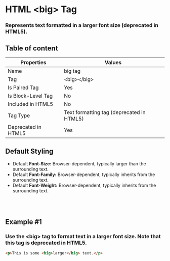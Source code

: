 # HTML &lt;big&gt; Tag

### Represents text formatted in a larger font size (deprecated in HTML5).



## Table of content


| Properties            | Values                                                               |
|---------------------|----------------------------------------------------------------------|
| Name                | big tag                                                |
| Tag                 | &lt;big&gt;&lt;/big&gt;                                            |
| Is Paired Tag       | Yes                                                  |
| Is Block-Level Tag  | No                                |
| Included in HTML5   | No     |
| Tag Type            | Text formatting tag (deprecated in HTML5)     |
| Deprecated in HTML5 | Yes     |


## Default Styling


-	Default **Font-Size:** Browser-dependent, typically larger than the surrounding text.
-	Default **Font-Family:** Browser-dependent, typically inherits from the surrounding text.
-	Default **Font-Weight:** Browser-dependent, typically inherits from the surrounding text.


<br>
<br>

## Example #1
### Use the &lt;big&gt; tag to format text in a larger font size. Note that this tag is deprecated in HTML5.
```html
<p>This is some <big>larger</big> text.</p>
``` 
<br>
<br>

